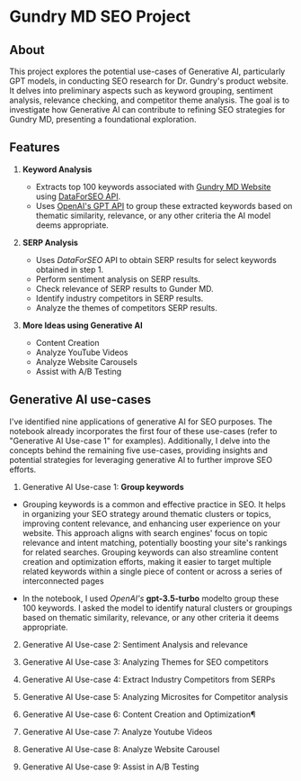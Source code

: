 # Gundry MD SEO Project

## About

This project explores the potential use-cases of Generative AI, particularly GPT models, in conducting SEO research for Dr. Gundry's product website. It delves into preliminary aspects such as keyword grouping, sentiment analysis, relevance checking, and competitor theme analysis. The goal is to investigate how Generative AI can contribute to refining SEO strategies for Gundry MD, presenting a foundational exploration.

## Features

1. **Keyword Analysis**
    * Extracts top 100 keywords associated with [Gundry MD Website](https://gundrymd.com/) using [DataForSEO API](https://dataforseo.com/).
    * Uses [OpenAI's GPT API](https://openai.com/blog/openai-api) to group these extracted keywords based on thematic similarity, relevance, or any other criteria the AI model deems appropriate.

2. **SERP Analysis**
    * Uses *DataForSEO* API to obtain SERP results for select keywords obtained in step 1.
    * Perform sentiment analysis on SERP results.
    * Check relevance of SERP results to Gunder MD.
    * Identify industry competitors in SERP results.
    * Analyze the themes of competitors SERP results.

3. **More Ideas using Generative AI**
    * Content Creation
    * Analyze YouTube Videos
    * Analyze Website Carousels
    * Assist with A/B Testing

## Generative AI use-cases

I've identified nine applications of generative AI for SEO purposes. The notebook already incorporates the first four of these use-cases (refer to "Generative AI Use-case 1" for examples). Additionally, I delve into the concepts behind the remaining five use-cases, providing insights and potential strategies for leveraging generative AI to further improve SEO efforts.


1. Generative AI Use-case 1: **Group keywords**

* Grouping keywords is a common and effective practice in SEO. It helps in organizing your SEO strategy around thematic clusters or topics, improving content relevance, and enhancing user experience on your website. This approach aligns with search engines' focus on topic relevance and intent matching, potentially boosting your site's rankings for related searches. Grouping keywords can also streamline content creation and optimization efforts, making it easier to target multiple related keywords within a single piece of content or across a series of interconnected pages

* In the notebook, I used *OpenAI's* **gpt-3.5-turbo** modelto group these 100 keywords. I asked the model to identify natural clusters or groupings based on thematic similarity, relevance, or any other criteria it deems appropriate.


2. Generative AI Use-case 2: Sentiment Analysis and relevance

3. Generative AI Use-case 3: Analyzing Themes for SEO competitors

4. Generative AI Use-case 4: Extract Industry Competitors from SERPs

5. Generative AI Use-case 5: Analyzing Microsites for Competitor analysis

6. Generative AI Use-case 6: Content Creation and Optimization¶

7. Generative AI Use-case 7: Analyze Youtube Videos

8. Generative AI Use-case 8: Analyze Website Carousel

9. Generative AI Use-case 9: Assist in A/B Testing

